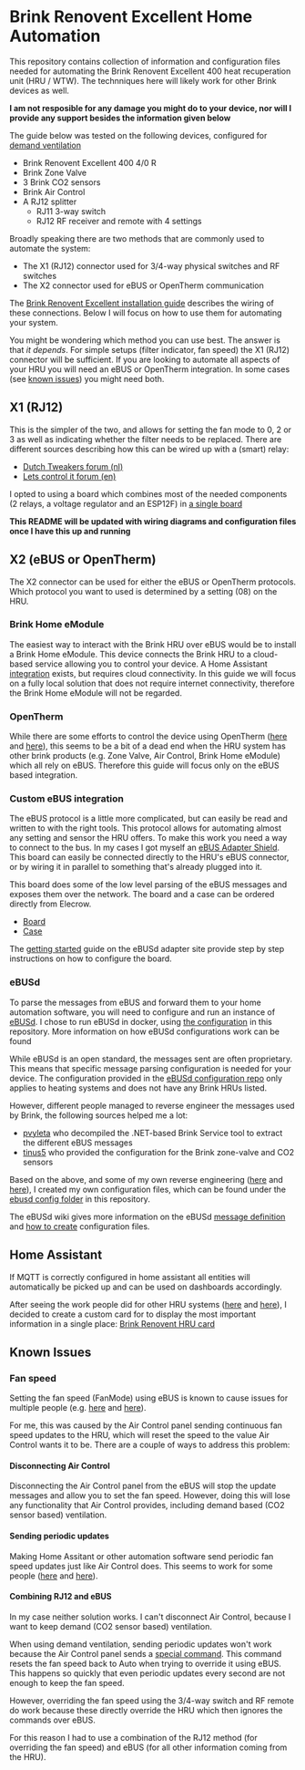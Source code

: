 # Brink Renovent Excellent Home Automation
This repository contains collection of information and configuration files needed for automating the Brink Renovent Excellent 400 heat recuperation unit (HRU / WTW).
The technniques here will likely work for other Brink devices as well.

**I am not resposible for any damage you might do to your device, nor will I provide any support besides the information given below**

The guide below was tested on the following devices, configured for [demand ventilation](manuals/demand-controlled-ventilation-installation-instructions.pdf)
- Brink Renovent Excellent 400 4/0 R
- Brink Zone Valve
- 3 Brink CO2 sensors
- Brink Air Control
- A RJ12 splitter
  - RJ11 3-way switch
  - RJ12 RF receiver and remote with 4 settings

Broadly speaking there are two methods that are commonly used to automate the system:
- The X1 (RJ12) connector used for 3/4-way physical switches and RF switches
- The X2 connector used for eBUS or OpenTherm communication

The [Brink Renovent Excellent installation guide](manuals/installation-manual-300-400.pdf) describes the wiring of these connections. Below I will focus on how to use them for automating your system.

You might be wondering which method you can use best. The answer is that *it depends*. For simple setups (filter indicator, fan speed) the X1 (RJ12) connector will be sufficient. If you are looking to automate all aspects of your HRU you will need an eBUS or OpenTherm integration.
In some cases (see [known issues](#known-issues)) you might need both.

## X1 (RJ12)
This is the simpler of the two, and allows for setting the fan mode to 0, 2 or 3 as well as indicating whether the filter needs to be replaced.
There are different sources describing how this can be wired up with a (smart) relay:
- [Dutch Tweakers forum (nl)](https://gathering.tweakers.net/forum/list_messages/1979992)
- [Lets control it forum (en)](https://www.letscontrolit.com/forum/viewtopic.php?t=5702#p49500)

I opted to using a board which combines most of the needed components (2 relays, a voltage regulator and an ESP12F) in [a single board](https://templates.blakadder.com/ESP12F_Relay_X2.html)

**This README will be updated with wiring diagrams and configuration files once I have this up and running**

## X2 (eBUS or OpenTherm)
The X2 connector can be used for either the eBUS or OpenTherm protocols. Which protocol you want to used is determined by a setting (08) on the HRU.

### Brink Home eModule
The easiest way to interact with the Brink HRU over eBUS would be to install a Brink Home eModule. This device connects the Brink HRU to a cloud-based service allowing you to control your device. A Home Assistant [integration](https://github.com/samuolis/brink) exists, but requires cloud connectivity.
In this guide we will focus on a fully local solution that does not require internet connectivity, therefore the Brink Home eModule will not be regarded.

### OpenTherm
While there are some efforts to control the device using OpenTherm ([here](https://github.com/raf1000/brink_openhab) and [here](https://github.com/tijsverkoyen/Home-Assistant-BrinkRenoventHR)), this seems to be a bit of a dead end when the HRU system has other brink products (e.g. Zone Valve, Air Control, Brink Home eModule) which all rely on eBUS. Therefore this guide will focus only on the eBUS based integration.

### Custom eBUS integration
The eBUS protocol is a little more complicated, but can easily be read and written to with the right tools. This protocol allows for automating almost any setting and sensor the HRU offers.
To make this work you need a way to connect to the bus. In my cases I got myself an [eBUS Adapter Shield](https://adapter.ebusd.eu/v5/index.en.html). This board can easily be connected directly to the HRU's eBUS connector, or by wiring it in parallel to something that's already plugged into it.

This board does some of the low level parsing of the eBUS messages and exposes them over the network. 
The board and a case can be ordered directly from Elecrow.
- [Board](https://www.elecrow.com/ebus-adapter-shield-v5.html)
- [Case](https://www.elecrow.com/enclosure-for-ebus-adapter-shield-v5.html)

The [getting started](https://adapter.ebusd.eu/v5/steps.en.html) guide on the eBUSd adapter site provide step by step instructions on how to configure the board.

### eBUSd
To parse the messages from eBUS and forward them to your home automation software, you will need to configure and run an instance of [eBUSd](https://ebusd.eu/).  I chose to run eBUSd in docker, using [the configuration](ebusd/docker-compose.yaml) in this repository. More information on how eBUSd configurations work can be found

While eBUSd is an open standard, the messages sent are often proprietary. This means that specific message parsing configuration is needed for your device. The configuration provided in the [eBUSd configuration repo](https://github.com/john30/ebusd-configuration) only applies to heating systems and does not have any Brink HRUs listed.

However, different people managed to reverse engineer the messages used by Brink, the following sources helped me a lot:
- [pvyleta](https://github.com/pvyleta/ebusd-brink-hru) who decompiled the .NET-based Brink Service tool to extract the different eBUS messages
- [tinus5](https://gathering.tweakers.net/forum/list_message/63666318#63666318) who provided the configuration for the Brink zone-valve and CO2 sensors

Based on the above, and some of my own reverse engineering ([here](https://github.com/pvyleta/ebusd-brink-hru/issues/3#issuecomment-2212419678) and [here](https://github.com/pvyleta/ebusd-brink-hru/issues/5#issuecomment-2221160210)), I created my own configuration files, which can be found under the [ebusd config folder](ebusd/config) in this repository.

The eBUSd wiki gives more information on the eBUSd [message definition](https://github.com/john30/ebusd/wiki/4.1.-Message-definition) and [how to create](https://github.com/john30/ebusd/wiki/HowTos) configuration files.

## Home Assistant
If MQTT is correctly configured in home assistant all entities will automatically be picked up and can be used on dashboards accordingly. 

After seeing the work people did for other HRU systems ([here](https://github.com/mweimerskirch/lovelace-comfoair) and [here](https://github.com/mweimerskirch/lovelace-hacomfoairmqtt)), I decided to create a custom card for to display the most important information in a single place: [Brink Renovent HRU card](https://github.com/christiaanderidder/lovelace-brink-renovent-hru-card/)

## Known Issues

### Fan speed 
Setting the fan speed (FanMode) using eBUS is known to cause issues for multiple people (e.g. [here](https://github.com/dstrigl/ebusd-config-brink-renovent-excellent-300/issues/7) and [here](https://github.com/pvyleta/ebusd-brink-hru/issues/2)).

For me, this was caused by the Air Control panel sending continuous fan speed updates to the HRU, which will reset the speed to the value Air Control wants it to be. There are a couple of ways to address this problem:

#### Disconnecting Air Control
Disconnecting the Air Control panel from the eBUS will stop the update messages and allow you to set the fan speed. However, doing this will lose any functionality that Air Control provides, including demand based (CO2 sensor based) ventilation.

#### Sending periodic updates
Making Home Assitant or other automation software send periodic fan speed updates just like Air Control does. This seems to work for some people ([here](https://github.com/dstrigl/ebusd-config-brink-renovent-excellent-300/issues/7#issuecomment-1336465329) and [here](https://github.com/pvyleta/ebusd-brink-hru/issues/2#issuecomment-2135583648)).

#### Combining RJ12 and eBUS
In my case neither solution works.
I can't disconnect Air Control, because I want to keep demand (CO2 sensor based) ventilation.

When using demand ventilation, sending periodic updates won't work because the Air Control panel sends a [special command](https://github.com/christiaanderidder/brink-renovent-hru/blob/9aec5e7ed4ab0a13d1d2ccd2a620caf2364d0f61/ebusd/config/7c.Excellent400.csv#L32). This command resets the fan speed back to Auto when trying to override it using eBUS. This happens so quickly that even periodic updates every second are not enough to keep the fan speed.

However, overriding the fan speed using the 3/4-way switch and RF remote do work because these directly override the HRU which then ignores the commands over eBUS.

For this reason I had to use a combination of the RJ12 method (for overriding the fan speed) and eBUS (for all other information coming from the HRU).
